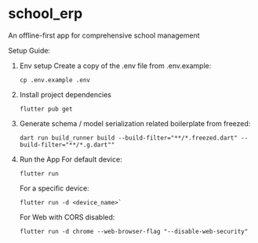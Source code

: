 # school_erp

An offline-first app for comprehensive school management

Setup Guide:
1. Env setup
    Create a copy of the .env file from .env.example:
   
    ```shell
   cp .env.example .env
    ```

2. Install project dependencies
    ```shell
   flutter pub get
    ```

3. Generate schema / model serialization related boilerplate from freezed:
    ```shell
    dart run build_runner build --build-filter="**/*.freezed.dart" --build-filter="**/*.g.dart""
    ```

4. Run the App
    For default device:
    ```shell
    flutter run
    ```
    
    For a specific device:
    ```shell
    flutter run -d <device_name>`
    ```

   For Web with CORS disabled:
    ```shell
    flutter run -d chrome --web-browser-flag "--disable-web-security"
    ```
